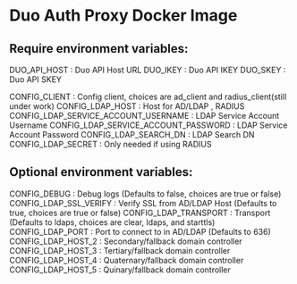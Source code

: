 # Duo Auth Proxy Docker Image


## Require environment variables:

DUO_API_HOST : Duo API Host URL
DUO_IKEY : Duo API IKEY 
DUO_SKEY : Duo API SKEY


CONFIG_CLIENT : Config client, choices are ad_client and radius_client(still under work)
CONFIG_LDAP_HOST : Host for AD/LDAP , RADIUS
CONFIG_LDAP_SERVICE_ACCOUNT_USERNAME : LDAP Service Account Username
CONFIG_LDAP_SERVICE_ACCOUNT_PASSWORD : LDAP Service Account Password
CONFIG_LDAP_SEARCH_DN : LDAP Search DN
CONFIG_LDAP_SECRET : Only needed if using RADIUS

## Optional environment variables:
CONFIG_DEBUG : Debug logs (Defaults to false, choices are true or false)
CONFIG_LDAP_SSL_VERIFY : Verify SSL from AD/LDAP Host (Defaults to true, choices are true or false)
CONFIG_LDAP_TRANSPORT : Transport (Defaults to ldaps, choices are clear, ldaps, and starttls)
CONFIG_LDAP_PORT : Port to connect to in AD/LDAP (Defaults to 636)
CONFIG_LDAP_HOST_2 : Secondary/fallback domain controller
CONFIG_LDAP_HOST_3 : Tertiary/fallback domain controller
CONFIG_LDAP_HOST_4 : Quaternary/fallback domain controller
CONFIG_LDAP_HOST_5 : Quinary/fallback domain controller